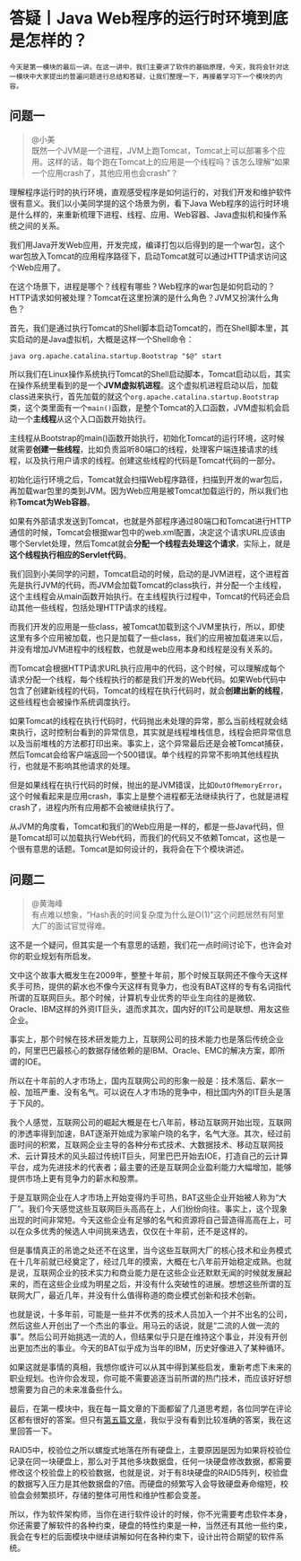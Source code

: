 # 答疑丨Java Web程序的运行时环境到底是怎样的？

    今天是第一模块的最后一讲。在这一讲中，我们主要讲了软件的基础原理，今天，我将会针对这一模块中大家提出的普遍问题进行总结和答疑，让我们整理一下，再接着学习下一个模块的内容。

## 问题一

> @小美  
> 既然一个JVM是一个进程，JVM上跑Tomcat，Tomcat上可以部署多个应用。这样的话，每个跑在Tomcat上的应用是一个线程吗？该怎么理解“如果一个应用crash了，其他应用也会crash”？

理解程序运行时的执行环境，直观感受程序是如何运行的，对我们开发和维护软件很有意义。我们以小美同学提的这个场景为例，看下Java Web程序的运行时环境是什么样的，来重新梳理下进程、线程、应用、Web容器、Java虚拟机和操作系统之间的关系。

我们用Java开发Web应用，开发完成，编译打包以后得到的是一个war包，这个war包放入Tomcat的应用程序路径下，启动Tomcat就可以通过HTTP请求访问这个Web应用了。

在这个场景下，进程是哪个？线程有哪些？Web程序的war包是如何启动的？HTTP请求如何被处理？Tomcat在这里扮演的是什么角色？JVM又扮演什么角色？

首先，我们是通过执行Tomcat的Shell脚本启动Tomcat的，而在Shell脚本里，其实启动的是Java虚拟机，大概是这样一个Shell命令：

```
java org.apache.catalina.startup.Bootstrap "$@" start 

```

所以我们在Linux操作系统执行Tomcat的Shell启动脚本，Tomcat启动以后，其实在操作系统里看到的是一个**JVM虚拟机进程**。这个虚拟机进程启动以后，加载class进来执行，首先加载的就这个`org.apache.catalina.startup.Bootstrap`类，这个类里面有一个`main()`函数，是整个Tomcat的入口函数，JVM虚拟机会启动一个**主线程**从这个入口函数开始执行。

主线程从Bootstrap的main()函数开始执行，初始化Tomcat的运行环境，这时候就需要**创建一些线程**，比如负责监听80端口的线程，处理客户端连接请求的线程，以及执行用户请求的线程。创建这些线程的代码是Tomcat代码的一部分。

初始化运行环境之后，Tomcat就会扫描Web程序路径，扫描到开发的war包后，再加载war包里的类到JVM。因为Web应用是被Tomcat加载运行的，所以我们也称**Tomcat为Web容器**。

如果有外部请求发送到Tomcat，也就是外部程序通过80端口和Tomcat进行HTTP通信的时候，Tomcat会根据war包中的web.xml配置，决定这个请求URL应该由哪个Servlet处理，然后Tomcat就会**分配一个线程去处理这个请求**，实际上，就是**这个线程执行相应的Servlet代码**。

我们回到小美同学的问题，Tomcat启动的时候，启动的是JVM进程，这个进程首先是执行JVM的代码，而JVM会加载Tomcat的class执行，并分配一个主线程，这个主线程会从main函数开始执行。在主线程执行过程中，Tomcat的代码还会启动其他一些线程，包括处理HTTP请求的线程。

而我们开发的应用是一些class，被Tomcat加载到这个JVM里执行，所以，即使这里有多个应用被加载，也只是加载了一些class，我们的应用被加载进来以后，并没有增加JVM进程中的线程数，也就是web应用本身和线程是没有关系的。

而Tomcat会根据HTTP请求URL执行应用中的代码，这个时候，可以理解成每个请求分配一个线程，每个线程执行的都是我们开发的Web代码。如果Web代码中包含了创建新线程的代码，Tomcat的线程在执行代码时，就会**创建出新的线程**，这些线程也会被操作系统调度执行。

如果Tomcat的线程在执行代码时，代码抛出未处理的异常，那么当前线程就会结束执行，这时控制台看到的异常信息，其实就是线程堆栈信息，线程会把异常信息以及当前堆栈的方法都打印出来。事实上，这个异常最后还是会被Tomcat捕获，然后Tomcat会给客户端返回一个500错误。单个线程的异常不影响其他线程执行，也就是不影响其他请求的处理。

但是如果线程在执行代码的时候，抛出的是JVM错误，比如`OutOfMemoryError`，这个时候看起来是应用crash，事实上是整个进程都无法继续执行了，也就是进程crash了，进程内所有应用都不会被继续执行了。

从JVM的角度看，Tomcat和我们的Web应用是一样的，都是一些Java代码，但是Tomcat却可以加载执行Web代码，而我们的代码又不依赖Tomcat，这也是一个很有意思的话题。Tomcat是如何设计的，我将会在下个模块讲述。

## 问题二

> @黄海峰  
> 有点难以想象，“Hash表的时间复杂度为什么是O(1)”这个问题居然有阿里大厂的面试官觉得难。

这不是一个疑问，但其实是一个有意思的话题，我们花一点时间讨论下，也许会对你的职业规划有所启发。

文中这个故事大概发生在2009年，整整十年前，那个时候互联网还不像今天这样炙手可热，提供的薪水也不像今天这样有竞争力，也没有BAT这样的专有名词指代所谓的互联网巨头。那个时候，计算机专业优秀的毕业生向往的是微软、Oracle、IBM这样的外资IT巨头，退而求其次，国内好的IT公司是联想、用友这些企业。

事实上，那个时候在技术研发能力上，互联网公司的技术能力也是落后传统企业的，阿里巴巴最核心的数据存储依赖的是IBM、Oracle、EMC的解决方案，即所谓的IOE。

所以在十年前的人才市场上，国内互联网公司的形象一般是：技术落后、薪水一般、加班严重、没有名气。可以说在人才市场的竞争中，相比国内外的IT巨头是落于下风的。

我个人感觉，互联网公司的崛起大概是在七八年前，移动互联网开始出现，互联网的渗透率得到加速，BAT逐渐开始成为家喻户晓的名字，名气大涨。其次，经过前面时间的积累，互联网企业主导的各种分布式技术、大数据技术、移动互联网技术、云计算技术的风头超过传统IT巨头，阿里巴巴开始去IOE，打造自己的云计算平台，成为先进技术的代表者；最主要的还是互联网企业盈利能力大幅增加，能够提供市场上更有竞争力的薪水和股票。

于是互联网企业在人才市场上开始变得灼手可热，BAT这些企业开始被人称为“大厂”。我们今天感觉这些互联网巨头高高在上，人们纷纷向往。事实上，这个现象出现的时间非常短。今天这些企业有足够的名气和资源将自己营造得高高在上，可以在众多优秀的候选人中间挑来选去，仅仅在十年前，还不是这样的。

但是事情真正的吊诡之处还不在这里，当今这些互联网大厂的核心技术和业务模式在十几年前就已经奠定了，经过几年的摸索，大概在七八年前开始稳定成熟。也就是说，互联网企业的技术实力和商业能力是在这些企业还默默无闻的时候就发展起来的，而在这些企业成为明星之后，并没有什么突破性的进展。想想这些所谓的互联网大厂，最近几年，并没有什么值得称道的商业模式创新和技术创新。

也就是说，十多年前，可能是一些并不优秀的技术人员加入一个并不出名的公司，然后这些人开创出了一个杰出的事业。用马云的话说，就是“二流的人做一流的事”。然后公司开始挑选一流的人，但结果似乎只是在维持这个事业，并没有开创出更加杰出的事业。今天的BAT似乎成为当年的IBM，历史好像进入了某种循环。

如果这就是事情的真相，我想你或许可以从其中得到某些启发，重新考虑下未来的职业规划。也许你会发现，你可能不需要追逐当前所谓的热门技术，而应该好好想想需要为自己的未来准备些什么。

最后，在第一模块中，我在每一篇文章的下面都留了几道思考题，各位同学在评论区都有很好的答案。但只有[第五篇文章](https://time.geekbang.org/column/article/169533)，我似乎没有看到比较准确的答案，我在这里回答一下。

RAID5中，校验位之所以螺旋式地落在所有硬盘上，主要原因是因为如果将校验位记录在同一块硬盘上，那么对于其他多块数据盘，任何一块硬盘修改数据，都需要修改这个校验盘上的校验数据，也就是说，对于有8块硬盘的RAID5阵列，校验盘的数据写入压力是其他数据盘的7倍。而硬盘的频繁写入会导致硬盘寿命缩短，校验盘会频繁损坏，存储的整体可用性和维护性都会变差。

所以，作为软件架构师，当你在进行软件设计的时候，你不光需要考虑软件本身，你还需要了解软件的各种约束，硬盘的特性约束是一种，当然还有其他一些约束，我会在专栏的后面模块中继续讲解如何在各种约束下，设计出符合期望的软件系统。
    